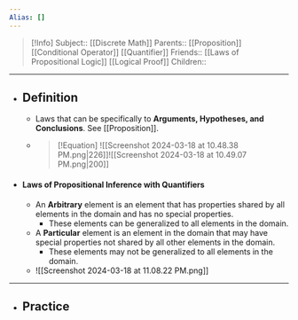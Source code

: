 ```yaml
---
Alias: []
---
```

> [!Info]
> Subject:: [[Discrete Math]]
> Parents:: [[Proposition]] [[Conditional Operator]] [[Quantifier]]
> Friends:: [[Laws of Propositional Logic]] [[Logical Proof]]
> Children:: 
---
- ## Definition
	- Laws that can be specifically to **Arguments, Hypotheses, and Conclusions**. See [[Proposition]].
	- > [!Equation]
	  > ![[Screenshot 2024-03-18 at 10.48.38 PM.png|226]]![[Screenshot 2024-03-18 at 10.49.07 PM.png|200]]
- #### Laws of Propositional Inference with Quantifiers
	- An **Arbitrary** element is an element that has properties shared by all elements in the domain and has no special properties. 
		- These elements can be generalized to all elements in the domain.
	- A **Particular** element is an element in the domain that may have special properties not shared by all other elements in the domain.
		- These elements may not be generalized to all elements in the domain.
	- ![[Screenshot 2024-03-18 at 11.08.22 PM.png]]
---
- ## Practice